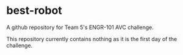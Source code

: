 # best-robot
A github repository for Team 5's  ENGR-101 AVC challenge.

This repository currently contains nothing as it is the first day of the challenge.
